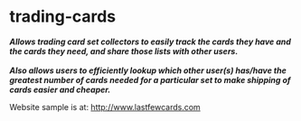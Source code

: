 # trading-cards

<i><b>Allows trading card set collectors to easily track 
the cards they have and the cards they need, 
and share those lists with other users. <br/><br/>
Also allows users to efficiently lookup which other user(s) has/have the
greatest number of cards needed for a particular set to make shipping of cards
easier and cheaper.</b></i>


Website sample is at: http://www.lastfewcards.com



